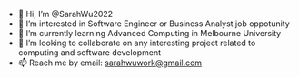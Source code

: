 - 👋 Hi, I’m @SarahWu2022
- 👀 I’m interested in Software Engineer or Business Analyst job oppotunity
- 🌱 I’m currently learning Advanced Computing in Melbourne University
- 💞️ I’m looking to collaborate on any interesting project related to computing and software development
- 📫 Reach me by email: sarahwuwork@gmail.com

<!---
SarahWu2022/SarahWu2022 is a ✨ special ✨ repository because its `README.md` (this file) appears on your GitHub profile.
You can click the Preview link to take a look at your changes.
--->

